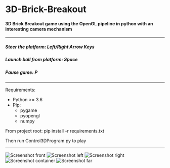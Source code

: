 # 3D-Brick-Breakout

#### 3D Brick Breakout game using the OpenGL pipeline in python with an interesting camera mechanism

---

##### Steer the platform: *Left/Right Arrow Keys*
##### Launch ball from platform: *Space*
##### Pause game: *P*

---

Requirements:

- Python >= 3.6
- Pip:
  - pygame
  - pyopengl
  - numpy

From project root: pip install -r requirements.txt

Then run Control3DProgram.py to play

---
![Screenshot front](https://i.imgur.com/hz91rgc.png "Screenshot 1")
![Screenshot left](https://i.imgur.com/LCzzo6y.png "Screenshot 2")
![Screenshot right](https://i.imgur.com/2HwIJcj.png "Screenshot 3")
![Screenshot container](https://i.imgur.com/KZd2g6x.png "Screenshot 4")
![Screenshot far](https://i.imgur.com/ZWZLBvp.png "Screenshot 5")
